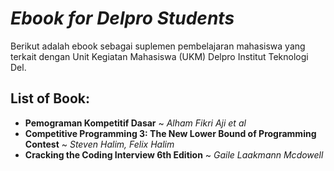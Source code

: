 # *Ebook for Delpro Students*

Berikut adalah ebook sebagai suplemen pembelajaran mahasiswa yang terkait dengan Unit Kegiatan Mahasiswa (UKM) Delpro Institut Teknologi Del.

## List of Book:
- <b>Pemograman Kompetitif Dasar</b> ~ *Alham Fikri Aji et al*
- <b>Competitive Programming 3: The New Lower Bound of Programming Contest</b> ~ *Steven Halim, Felix Halim*
- <b>Cracking the Coding Interview 6th Edition</b> ~ *Gaile Laakmann Mcdowell*
  
